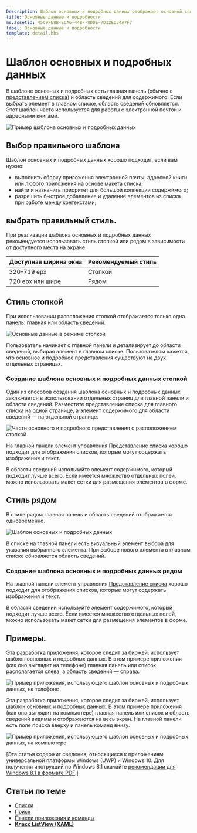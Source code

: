 ```yaml
---
Description: Шаблон основных и подробных данных отображает основной список и подробные сведения о выбранном элементе. Этот шаблон часто используется для работы с почтой, списками контактов и адресными книгами.
title: Основные данные и подробности
ms.assetid: 45C9FE8B-ECA6-44BF-8DDE-7D12ED34A7F7
label: Основные данные и подробности
template: detail.hbs
---
```

# Шаблон основных и подробных данных

В шаблоне основных и подробных есть главная панель (обычно с [представлением списка](lists.md)) и область сведений для содержимого. Если выбрать элемент в главном списке, область сведений обновляется. Этот шаблон часто используется для работы с электронной почтой и адресными книгами.

![Пример шаблона основных и подробных данных](images/HIGSecOne_MasterDetail.png)

## Выбор правильного шаблона

Шаблон основных и подробных данных хорошо подходит, если вам нужно:

-   выполнить сборку приложения электронной почты, адресной книги или любого приложения на основе макета списка;
-   найти и назначить приоритет для большой коллекции содержимого;
-   разрешить быстрое добавление и удаление элементов из списка при работе между контекстами;

## выбрать правильный стиль.

При реализации шаблона основных и подробных данных рекомендуется использовать стиль стопкой или рядом в зависимости от доступного места на экране.

| Доступная ширина окна | Рекомендуемый стиль |
|------------------------|-------------------|
| 320–719 epx        | Стопкой           |
| 720 epx или шире       | Рядом      |

 
## Стиль стопкой

При использовании расположения стопкой отображается только одна панель: главная или область сведений.

![Основные данные в режиме стопкой](images/patterns-md-stacked.png)

Пользователь начинает с главной панели и детализирует до области сведений, выбирая элемент в главном списке. Пользователям кажется, что основное и подробное представления существуют на двух отдельных страницах.

### Создание шаблона основных и подробных данных стопкой

Один из способов создания шаблона основных и подробных данных заключается в использовании отдельных страниц для главной панели и области сведений. Разместите представление списка для главного списка на одной странице, а элемент содержимого для области сведений — на отдельной странице.

![Части основного и подробного представления с расположением стопкой](images/patterns-md-stacked-parts.png)

На главной панели элемент управления [Представление списка](lists.md) хорошо подходит для отображения списков, которые могут содержать изображения и текст.

В области сведений используйте элемент содержимого, который подходит лучше всего. Если имеется множество отдельных полей, можно использовать макет сетки для размещения элементов в форме.

## Стиль рядом

В стиле рядом главная панель и область сведений отображается одновременно.

![Шаблон основных и подробных данных](images/patterns-masterdetail-400x227.png)

В списке на главной панели есть визуальный элемент выбора для указания выбранного элемента. При выборе нового элемента в главном списке обновляется область сведений.

### Создание шаблона основных и подробных данных рядом

На главной панели элемент управления [Представление списка](lists.md) хорошо подходит для отображения списков, которые могут содержать изображения и текст.

В области сведений используйте элемент содержимого, который подходит лучше всего. Если имеется множество отдельных полей, можно использовать макет сетки для размещения элементов в форме.

## Примеры.

Эта разработка приложения, которое следит за биржей, использует шаблон основных и подробных данных. В этом примере приложения (как оно выглядит на телефоне) главная панель или список располагается слева, а область сведений — справа.

![Пример приложения, использующего шаблон основных и подробных данных, на телефоне](images/uap-finance-phone-masterdetails-600.png)

Эта разработка приложения, которое следит за биржей, использует шаблон основных и подробных данных. В этом примере приложения (как оно выглядит на компьютере) главная панель или список и область сведений видимы и отображаются на весь экран. На главной панели есть поле поиска вверху и панель команд внизу.

![Пример приложения, использующего шаблон основных и подробных данных, на компьютере](images/uap-finance-desktop700.png)

\[Эта статья содержит сведения, относящиеся к приложениям универсальной платформы Windows (UWP) и Windows 10. Для получения инструкций по Windows 8.1 скачайте [рекомендации для Windows 8.1 в формате PDF](https://go.microsoft.com/fwlink/p/?linkid=258743).\]

## Статьи по теме

- [Списки](lists.md)
- [Поиск](search.md)
- [Панели приложения и команды](app-bars.md)
- [**Класс ListView (XAML)**](https://msdn.microsoft.com/library/windows/apps/br242878)


<!--HONumber=Mar16_HO1-->


